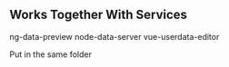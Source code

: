
## Works Together With Services

ng-data-preview
node-data-server
vue-userdata-editor


Put in the same folder